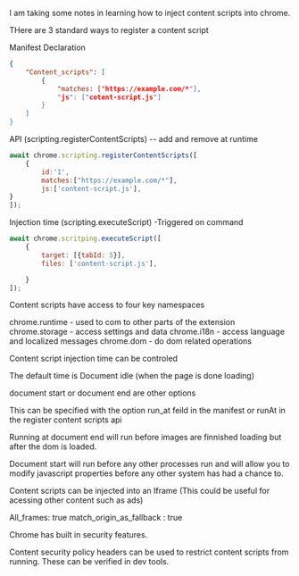 I am taking some notes in learning how to inject content scripts into chrome.


THere are 3 standard ways to register a content script 

Manifest Declaration 

```json
{
    "Content_scripts": [
        {
            "matches: ["https://example.com/*"], 
            "js": ["cotent-script.js"]
        }
    ]
}
```

API (scripting.registerContentScripts) -- add and remove at runtime 

```javascript
await chrome.scripting.registerContentScripts([
    {
        id:'1',
        matches:["https://example.com/*"],
        js:['content-script.js'],
}
]);

```

Injection time (scripting.executeScript) -Triggered on command 
```javascript
await chrome.scritping.executeScript([
    {
        target: [{tabId: 5}],
        files: ['content-script.js'],

    }
]);

```
Content scripts have access to four key namespaces 

chrome.runtime - used to com to other parts of the extension 
chrome.storage - access settings and data 
chrome.i18n - access language and localized messages 
chrome.dom - do dom related operations 

Content script injection time can be controled 

The default time is Document idle (when the page is done loading)

document start or document end are other options 

This can be specified with the option run_at feild in the manifest or runAt in the register content scripts api 

Running at document end will run before images are finnished loading but after the dom is loaded. 

Document start will run before any other processes run and will allow you to modify javascript properties before any other system has had a chance to. 

Content scripts can be injected into an Iframe (This could be useful for acessing other content such as ads)

All_frames: true 
match_origin_as_fallback : true 


Chrome has built in security features. 

Content security policy headers can be used to restrict content scripts from running. 
These can be verified in dev tools. 

